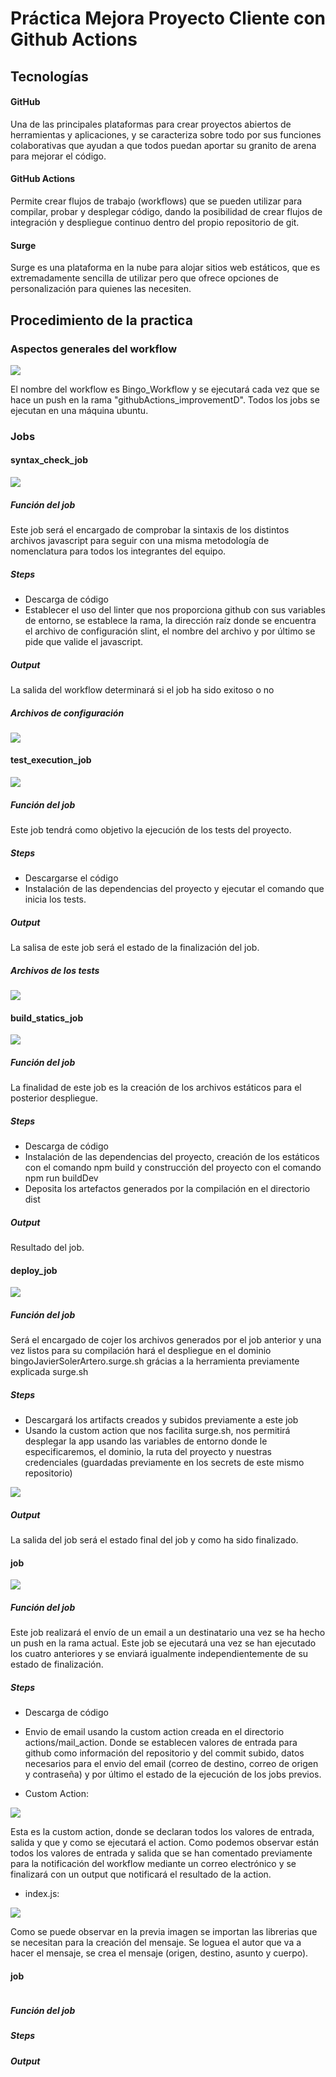 # Práctica Mejora Proyecto Cliente con Github Actions

## Tecnologías

#### GitHub

Una de las principales plataformas para crear proyectos abiertos de herramientas y aplicaciones, y se caracteriza sobre todo por sus funciones colaborativas que ayudan a que todos puedan aportar su granito de arena para mejorar el código.

#### GitHub Actions

Permite crear flujos de trabajo (workflows) que se pueden utilizar para compilar, probar y desplegar código, dando la posibilidad de crear flujos de integración y despliegue continuo dentro del propio repositorio de git.

#### Surge

Surge es una plataforma en la nube para alojar sitios web estáticos, que es extremadamente sencilla de utilizar pero que ofrece opciones de personalización para quienes las necesiten.

## Procedimiento de la practica

### Aspectos generales del workflow

![](./imgs/1.png)

El nombre del workflow es Bingo_Workflow y se ejecutará cada vez que se hace un push en la rama "githubActions_improvementD". Todos los jobs se ejecutan en una máquina ubuntu.

### Jobs

#### syntax_check_job

![](./imgs/2.png)

##### Función del job

Este job será el encargado de comprobar la sintaxis de los distintos archivos javascript para seguir con una misma metodología de nomenclatura para todos los integrantes del equipo.

##### Steps

- Descarga de código
- Establecer el uso del linter que nos proporciona github con sus variables de entorno, se establece la rama, la dirección raíz donde se encuentra el archivo de configuración slint, el nombre del archivo y por último se pide que valide el javascript.

##### Output

La salida del workflow determinará si el job ha sido exitoso o no

##### Archivos de configuración

![](./imgs/slint.png)

#### test_execution_job

![](./imgs/test1.png)

##### Función del job

Este job tendrá como objetivo la ejecución de los tests del proyecto.

##### Steps

- Descargarse el código
- Instalación de las dependencias del proyecto y ejecutar el comando que inicia los tests.

##### Output

La salisa de este job será el estado de la finalización del job.

##### Archivos de los tests

![](./imgs/test2.png)

#### build_statics_job

![](./imgs/build.png)

##### Función del job

La finalidad de este job es la creación de los archivos estáticos para el posterior despliegue. 

##### Steps

- Descarga de código
- Instalación de las dependencias del proyecto, creación de los estáticos con el comando npm build y construcción del proyecto con el comando npm run buildDev
- Deposita los artefactos generados por la compilación en el directorio dist

##### Output

Resultado del job.

#### deploy_job

![](./imgs/deploy.png)

##### Función del job

Será el encargado de cojer los archivos generados por el job anterior y una vez listos para su compilación hará el despliegue en el dominio bingoJavierSolerArtero.surge.sh grácias a la herramienta previamente explicada surge.sh

##### Steps

- Descargará los artifacts creados y subidos previamente a este job
- Usando la custom action que nos facilita surge.sh, nos permitirá desplegar la app usando las variables de entorno donde le especificaremos, el dominio, la ruta del proyecto y nuestras credenciales (guardadas previamente en los secrets de este mismo repositorio)

![](./imgs/secrets.png)

##### Output

La salida del job será el estado final del job y como ha sido finalizado.

#### job

![](./imgs/email1.png)

##### Función del job

Este job realizará el envío de un email a un destinatario una vez se ha hecho un push en la rama actual. Este job se ejecutará una vez se han ejecutado los cuatro anteriores y se enviará igualmente independientemente de su estado de finalización.

##### Steps

- Descarga de código
- Envio de email usando la custom action creada en el directorio actions/mail_action. Donde se establecen valores de entrada para github como información del repositorio y del commit subido, datos necesarios para el envio del email (correo de destino, correo de origen y contraseña) y por último el estado de la ejecución de los jobs previos.

- Custom Action: 

![](./imgs/custaction.png)

Esta es la custom action, donde se declaran todos los valores de entrada, salida y que y como se ejecutará el action.
Como podemos observar están todos los valores de entrada y salida que se han comentado previamente para la notificación del workflow mediante un correo electrónico y se finalizará con un output que notificará el resultado de la action.

- index.js:

![](./imgs/index.png)

Como se puede observar en la previa imagen se importan las librerias que se necesitan para la creación del mensaje. Se loguea el autor que va a hacer el mensaje, se crea el mensaje (origen, destino, asunto y cuerpo).

#### job

![]()

##### Función del job

##### Steps

##### Output

